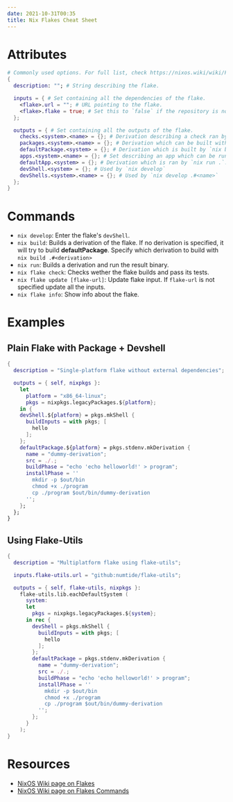 ```yaml
---
date: 2021-10-31T00:35
title: Nix Flakes Cheat Sheet
---
```


<!-- toc -->

# Attributes

```nix 
# Commonly used options. For full list, check https://nixos.wiki/wiki/Flakes
{
  description: ""; # String describing the flake.

  inputs = { # Set containing all the dependencies of the flake.
    <flake>.url = ""; # URL pointing to the flake.
    <flake>.flake = true; # Set this to `false` if the repository is not a flake.
  };

  outputs = { # Set containing all the outputs of the flake.
    checks.<system>.<name> = {}; # Derivation describing a check ran by `nix flake check`.
    packages.<system>.<name> = {}; # Derivation which can be built with `nix build .#<name>`.
    defaultPackage.<system> = {}; # Derivation which is built by `nix build .`.
    apps.<system>.<name> = {}; # Set describing an app which can be run by `nix run .#<name>`;
    defaultApp.<system> = {}; # Derivation which is ran by `nix run .`.
    devShell.<system> = {}; # Used by `nix develop`
    devShells.<system>.<name> = {}; # Used by `nix develop .#<name>`
  };
}
```

# Commands

- `nix develop`: Enter the flake's `devShell`.
- `nix build`: Builds a derivation of the flake. If no derivation is
  specified, it will try to build **defaultPackage**. Specify which derivation
  to build with `nix
  build .#<derivation>`
- `nix run`: Builds a derivation and run the result binary.
- `nix flake check`: Checks wether the flake builds and pass its tests.
- `nix flake update [flake-url]`: Update flake input. If `flake-url` is not
  specified update all the inputs.
- `nix flake info`: Show info about the flake.

# Examples

## Plain Flake with Package + Devshell

```nix
{
  description = "Single-platform flake without external dependencies";

  outputs = { self, nixpkgs }:
    let 
      platform = "x86_64-linux";
      pkgs = nixpkgs.legacyPackages.${platform};
    in {
    devShell.${platform} = pkgs.mkShell {
      buildInputs = with pkgs; [
        hello
      ];
    };
    defaultPackage.${platform} = pkgs.stdenv.mkDerivation {
      name = "dummy-derivation";
      src = ./.;
      buildPhase = "echo 'echo helloworld!' > program";
      installPhase = ''
        mkdir -p $out/bin
        chmod +x ./program
        cp ./program $out/bin/dummy-derivation
      '';
    };
  };
}
```

## Using Flake-Utils

```nix
{
  description = "Multiplatform flake using flake-utils";

  inputs.flake-utils.url = "github:numtide/flake-utils";

  outputs = { self, flake-utils, nixpkgs }:
    flake-utils.lib.eachDefaultSystem (
      system: 
      let 
        pkgs = nixpkgs.legacyPackages.${system};
      in rec {
        devShell = pkgs.mkShell {
          buildInputs = with pkgs; [
            hello
          ];
        };
        defaultPackage = pkgs.stdenv.mkDerivation {
          name = "dummy-derivation";
          src = ./.;
          buildPhase = "echo 'echo helloworld!' > program";
          installPhase = ''
            mkdir -p $out/bin
            chmod +x ./program
            cp ./program $out/bin/dummy-derivation
          '';
        };
      }
    );
}
```

# Resources
- [NixOS Wiki page on Flakes](https://nixos.wiki/wiki/Flakes)
- [NixOS Wiki page on Flakes Commands](https://nixos.wiki/wiki/Nix_command/flake)
